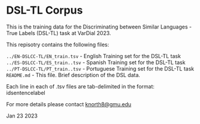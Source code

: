 DSL-TL Corpus
================

This is the training data for the Discriminating between Similar Languages - True Labels (DSL-TL) task at VarDial 2023.

This repisotry contains the following files:

`../EN-DSLCC-TL/EN_train.tsv`               - English Training set for the DSL-TL task \
`../ES-DSLCC-TL/ES_train..tsv` 							- Spanish Training set for the DSL-TL task \
`../PT-DSLCC-TL/PT_train..tsv` 							- Portuguese Training set for the DSL-TL task \
`README.md` 								                - This file. Brief description of the DSL data. 

Each line in each of .tsv files are tab-delimited in the format:
id<tab>sentence<tab>label

For more details please contact knorth8@gmu.edu

Jan 23 2023
